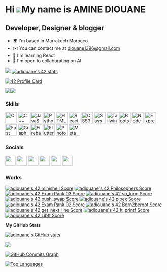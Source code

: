 Hi ![](https://user-images.githubusercontent.com/18350557/176309783-0785949b-9127-417c-8b55-ab5a4333674e.gif)My name is AMINE DIOUANE
=====================================================================================================================================

Developer, Designer & blogger
-----------------------------

* 🌍  I'm based in Marrakech Morocco
* ✉️  You can contact me at [diouane1396@gmail.com](mailto:diouane1396@gmail.com)
* 🧠  I'm learning React
* 🤝  I'm open to collaborating on AI

<img src="https://media4.giphy.com/media/vzO0Vc8b2VBLi/giphy.gif?cid=790b7611e9185a203ccb9c878b14f82c3eb7d09423134092&rid=giphy.gif&ct=g"/>
<a href="https://github.com/JaeSeoKim/badge42"><img src="https://badge42.vercel.app/api/v2/cl1lfahsb001109mmwj3jzpc4/stats?cursusId=21&coalitionId=78" alt="adiouane's 42 stats" /></a>

[![42 Profile Card](https://1337-readme-xi.vercel.app/api/profile?cursus=42cursus&email=hide&login=adiouane)](https://github.com/mohouyizme/1337-readme)












<a href="https://www.twitter.com/aminediouane13" target="_blank" rel="noreferrer"><img
src="https://img.shields.io/twitter/follow/aminediouane13?logo=twitter&style=for-the-badge&color=22c55e&labelColor=27272a"
/></a><a href="https://www.github.com/adiouane" target="_blank" rel="noreferrer"><img
src="https://img.shields.io/github/followers/adiouane?logo=github&style=for-the-badge&color=22c55e&labelColor=27272a" /></a>
### Skills

<p align="left">
<a href="https://docs.microsoft.com/en-us/cpp/?view=msvc-170" target="_blank" rel="noreferrer"><img src="https://raw.githubusercontent.com/danielcranney/readme-generator/main/public/icons/skills/c-colored.svg" width="36" height="36" alt="C" /></a>
<a href="https://docs.microsoft.com/en-us/cpp/?view=msvc-170" target="_blank" rel="noreferrer"><img src="https://raw.githubusercontent.com/danielcranney/readme-generator/main/public/icons/skills/cplusplus-colored.svg" width="36" height="36" alt="C++" /></a>
<a href="https://developer.mozilla.org/en-US/docs/Web/JavaScript" target="_blank" rel="noreferrer"><img src="https://raw.githubusercontent.com/danielcranney/readme-generator/main/public/icons/skills/javascript-colored.svg" width="36" height="36" alt="JavaScript" /></a>
<a href="https://www.python.org/" target="_blank" rel="noreferrer"><img src="https://raw.githubusercontent.com/danielcranney/readme-generator/main/public/icons/skills/python-colored.svg" width="36" height="36" alt="Python" /></a>
<a href="https://developer.mozilla.org/en-US/docs/Glossary/HTML5" target="_blank" rel="noreferrer"><img src="https://raw.githubusercontent.com/danielcranney/readme-generator/main/public/icons/skills/html5-colored.svg" width="36" height="36" alt="HTML5" /></a>
<a href="https://reactjs.org/" target="_blank" rel="noreferrer"><img src="https://raw.githubusercontent.com/danielcranney/readme-generator/main/public/icons/skills/react-colored.svg" width="36" height="36" alt="React" /></a>
<a href="https://www.w3.org/TR/CSS/#css" target="_blank" rel="noreferrer"><img src="https://raw.githubusercontent.com/danielcranney/readme-generator/main/public/icons/skills/css3-colored.svg" width="36" height="36" alt="CSS3" /></a>
<a href="https://sass-lang.com/" target="_blank" rel="noreferrer"><img src="https://raw.githubusercontent.com/danielcranney/readme-generator/main/public/icons/skills/sass-colored.svg" width="36" height="36" alt="Sass" /></a>
<a href="https://tailwindcss.com/" target="_blank" rel="noreferrer"><img src="https://raw.githubusercontent.com/danielcranney/readme-generator/main/public/icons/skills/tailwindcss-colored.svg" width="36" height="36" alt="TailwindCSS" /></a>
<a href="https://getbootstrap.com/" target="_blank" rel="noreferrer"><img src="https://raw.githubusercontent.com/danielcranney/readme-generator/main/public/icons/skills/bootstrap-colored.svg" width="36" height="36" alt="Bootstrap" /></a>
<a href="https://nodejs.org/en/" target="_blank" rel="noreferrer"><img src="https://raw.githubusercontent.com/danielcranney/readme-generator/main/public/icons/skills/nodejs-colored.svg" width="36" height="36" alt="NodeJS" /></a>
<a href="https://expressjs.com/" target="_blank" rel="noreferrer"><img src="https://raw.githubusercontent.com/danielcranney/readme-generator/main/public/icons/skills/express-colored.svg" width="36" height="36" alt="Express" /></a>
<a href="https://fastapi.tiangolo.com/" target="_blank" rel="noreferrer"><img src="https://raw.githubusercontent.com/danielcranney/readme-generator/main/public/icons/skills/fastapi-colored.svg" width="36" height="36" alt="Fast API" /></a>
<a href="https://graphql.org/" target="_blank" rel="noreferrer"><img src="https://raw.githubusercontent.com/danielcranney/readme-generator/main/public/icons/skills/graphql-colored.svg" width="36" height="36" alt="GraphQL" /></a>
<a href="https://firebase.google.com/" target="_blank" rel="noreferrer"><img src="https://raw.githubusercontent.com/danielcranney/readme-generator/main/public/icons/skills/firebase-colored.svg" width="36" height="36" alt="Firebase" /></a>
<a href="https://flutter.dev/" target="_blank" rel="noreferrer"><img src="https://raw.githubusercontent.com/danielcranney/readme-generator/main/public/icons/skills/flutter-colored.svg" width="36" height="36" alt="Flutter" /></a>
<a href="https://www.adobe.com/uk/products/photoshop.html" target="_blank" rel="noreferrer"><img src="https://raw.githubusercontent.com/danielcranney/readme-generator/main/public/icons/skills/photoshop-colored.svg" width="36" height="36" alt="Photoshop" /></a>
<a href="https://metamask.io/" target="_blank" rel="noreferrer"><img src="https://raw.githubusercontent.com/danielcranney/readme-generator/main/public/icons/skills/metamask-colored.svg" width="36" height="36" alt="MetaMask" /></a>
</p>

### Socials

<p align="left"> <a href="https://www.facebook.com/aminediwane.90" target="_blank" rel="noreferrer"><img src="https://raw.githubusercontent.com/danielcranney/readme-generator/main/public/icons/socials/facebook.svg" width="32" height="32" /></a> <a href="https://www.github.com/adiouane" target="_blank" rel="noreferrer"><img src="https://raw.githubusercontent.com/danielcranney/readme-generator/main/public/icons/socials/github.svg" width="32" height="32" /></a> <a href="http://www.instagram.com/aminediouane13" target="_blank" rel="noreferrer"><img src="https://raw.githubusercontent.com/danielcranney/readme-generator/main/public/icons/socials/instagram.svg" width="32" height="32" /></a> <a href="https://www.linkedin.com/in/amine-diouane-591976240/" target="_blank" rel="noreferrer"><img src="https://raw.githubusercontent.com/danielcranney/readme-generator/main/public/icons/socials/linkedin.svg" width="32" height="32" /></a> <a href="https://stackoverflow.com/users/17534576/adiouane" target="_blank" rel="noreferrer"><img src="https://raw.githubusercontent.com/danielcranney/readme-generator/main/public/icons/socials/stackoverflow.svg" width="32" height="32" /></a> <a href="https://www.twitter.com/aminediouane13" target="_blank" rel="noreferrer"><img src="https://raw.githubusercontent.com/danielcranney/readme-generator/main/public/icons/socials/twitter.svg" width="32" height="32" /></a></p>

### Works
<a href="https://github.com/JaeSeoKim/badge42"><img src="https://badge42.vercel.app/api/v2/cl1lfahsb001109mmwj3jzpc4/project/2623203" alt="adiouane's 42 minishell Score" /></a>
<a href="https://github.com/JaeSeoKim/badge42"><img src="https://badge42.vercel.app/api/v2/cl1lfahsb001109mmwj3jzpc4/project/2595457" alt="adiouane's 42 Philosophers Score" /></a>
<a href="https://github.com/JaeSeoKim/badge42"><img src="https://badge42.vercel.app/api/v2/cl1lfahsb001109mmwj3jzpc4/project/2605894" alt="adiouane's 42 Exam Rank 03 Score" /></a>
<a href="https://github.com/JaeSeoKim/badge42"><img src="https://badge42.vercel.app/api/v2/cl1lfahsb001109mmwj3jzpc4/project/2509868" alt="adiouane's 42 so_long Score" /></a>
<a href="https://github.com/JaeSeoKim/badge42"><img src="https://badge42.vercel.app/api/v2/cl1lfahsb001109mmwj3jzpc4/project/2567036" alt="adiouane's 42 push_swap Score" /></a>
<a href="https://github.com/JaeSeoKim/badge42"><img src="https://badge42.vercel.app/api/v2/cl1lfahsb001109mmwj3jzpc4/project/2522881" alt="adiouane's 42 pipex Score" /></a>
<a href="https://github.com/JaeSeoKim/badge42"><img src="https://badge42.vercel.app/api/v2/cl1lfahsb001109mmwj3jzpc4/project/2502370" alt="adiouane's 42 Exam Rank 02 Score" /></a>
<a href="https://github.com/JaeSeoKim/badge42"><img src="https://badge42.vercel.app/api/v2/cl1lfahsb001109mmwj3jzpc4/project/2434504" alt="adiouane's 42 Born2beroot Score" /></a>
<a href="https://github.com/JaeSeoKim/badge42"><img src="https://badge42.vercel.app/api/v2/cl1lfahsb001109mmwj3jzpc4/project/2431286" alt="adiouane's 42 get_next_line Score" /></a>
<a href="https://github.com/JaeSeoKim/badge42"><img src="https://badge42.vercel.app/api/v2/cl1lfahsb001109mmwj3jzpc4/project/2422520" alt="adiouane's 42 ft_printf Score" /></a>
<a href="https://github.com/JaeSeoKim/badge42"><img src="https://badge42.vercel.app/api/v2/cl1lfahsb001109mmwj3jzpc4/project/2395736" alt="adiouane's 42 Libft Score" /></a>






<b>My GitHub Stats</b>

<a href="http://www.github.com/adiouane"><img src="https://github-readme-stats.vercel.app/api?username=adiouane&show_icons=true&hide=&count_private=true&title_color=ffffff&text_color=0891b2&icon_color=22c55e&bg_color=27272a&hide_border=true&show_icons=true" alt="adiouane's GitHub stats" /></a>

<a href="http://www.github.com/adiouane"><img src="https://github-readme-streak-stats.herokuapp.com/?user=adiouane&stroke=0891b2&background=27272a&ring=ffffff&fire=ffffff&currStreakNum=0891b2&currStreakLabel=ffffff&sideNums=0891b2&sideLabels=0891b2&dates=0891b2&hide_border=true" /></a>

<a href="http://www.github.com/adiouane"><img src="https://activity-graph.herokuapp.com/graph?username=adiouane&bg_color=27272a&color=0891b2&line=22c55e&point=0891b2&area_color=27272a&area=true&hide_border=true&custom_title=GitHub%20Commits%20Graph" alt="GitHub Commits Graph" /></a>

<a href="https://github.com/adiouane" align="left"><img src="https://github-readme-stats.vercel.app/api/top-langs/?username=adiouane&langs_count=10&title_color=ffffff&text_color=0891b2&icon_color=22c55e&bg_color=27272a&hide_border=true&locale=en&custom_title=Top%20%Languages" alt="Top Languages" /></a>


